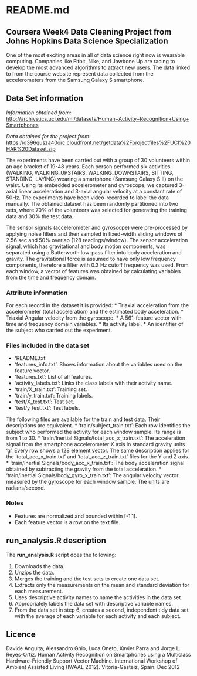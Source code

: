 README.md
================

## Coursera Week4 Data Cleaning Project from Johns Hopkins Data Science Specialization

One of the most exciting areas in all of data science right now is
wearable computing. Companies like Fitbit, Nike, and Jawbone Up are
racing to develop the most advanced algorithms to attract new users. The
data linked to from the course website represent data collected from the
accelerometers from the Samsung Galaxy S smartphone.

## Data Set information

*Information obtained from:*
<http://archive.ics.uci.edu/ml/datasets/Human+Activity+Recognition+Using+Smartphones>

*Data obtained for the project from:*
<https://d396qusza40orc.cloudfront.net/getdata%2Fprojectfiles%2FUCI%20HAR%20Dataset.zip>

The experiments have been carried out with a group of 30 volunteers
within an age bracket of 19-48 years. Each person performed six
activities (WALKING, WALKING\_UPSTAIRS, WALKING\_DOWNSTAIRS, SITTING,
STANDING, LAYING) wearing a smartphone (Samsung Galaxy S II) on the
waist. Using its embedded accelerometer and gyroscope, we captured
3-axial linear acceleration and 3-axial angular velocity at a constant
rate of 50Hz. The experiments have been video-recorded to label the data
manually. The obtained dataset has been randomly partitioned into two
sets, where 70% of the volunteers was selected for generating the
training data and 30% the test data.

The sensor signals (accelerometer and gyroscope) were pre-processed by
applying noise filters and then sampled in fixed-width sliding windows
of 2.56 sec and 50% overlap (128 readings/window). The sensor
acceleration signal, which has gravitational and body motion components,
was separated using a Butterworth low-pass filter into body acceleration
and gravity. The gravitational force is assumed to have only low
frequency components, therefore a filter with 0.3 Hz cutoff frequency
was used. From each window, a vector of features was obtained by
calculating variables from the time and frequency domain.

### Attribute information

For each record in the dataset it is provided: \* Triaxial acceleration
from the accelerometer (total acceleration) and the estimated body
acceleration. \* Triaxial Angular velocity from the gyroscope. \* A
561-feature vector with time and frequency domain variables. \* Its
activity label. \* An identifier of the subject who carried out the
experiment.

### Files included in the data set

  - ‘README.txt’
  - ‘features\_info.txt’: Shows information about the variables used on
    the feature vector.
  - ‘features.txt’: List of all features.
  - ‘activity\_labels.txt’: Links the class labels with their activity
    name.
  - ‘train/X\_train.txt’: Training set.
  - ‘train/y\_train.txt’: Training labels.
  - ‘test/X\_test.txt’: Test set.
  - ‘test/y\_test.txt’: Test labels.

The following files are available for the train and test data. Their
descriptions are equivalent. \* ‘train/subject\_train.txt’: Each row
identifies the subject who performed the activity for each window
sample. Its range is from 1 to 30. \* ‘train/Inertial
Signals/total\_acc\_x\_train.txt’: The acceleration signal from the
smartphone accelerometer X axis in standard gravity units ‘g’. Every row
shows a 128 element vector. The same description applies for the
‘total\_acc\_x\_train.txt’ and ‘total\_acc\_z\_train.txt’ files for
the Y and Z axis. \* ‘train/Inertial Signals/body\_acc\_x\_train.txt’:
The body acceleration signal obtained by subtracting the gravity from
the total acceleration. \* ‘train/Inertial
Signals/body\_gyro\_x\_train.txt’: The angular velocity vector measured
by the gyroscope for each window sample. The units are radians/second.

### Notes

  - Features are normalized and bounded within [-1,1].
  - Each feature vector is a row on the text file.

## run\_analysis.R description

The **run\_analysis.R** script does the following:

1.  Downloads the data.
2.  Unzips the data.
3.  Merges the training and the test sets to create one data set.
4.  Extracts only the measurements on the mean and standard deviation
    for each measurement.
5.  Uses descriptive activity names to name the activities in the data
    set
6.  Appropriately labels the data set with descriptive variable names.
7.  From the data set in step 6, creates a second, independent tidy data
    set with the average of each variable for each activity and each
    subject.

## Licence

Davide Anguita, Alessandro Ghio, Luca Oneto, Xavier Parra and Jorge L.
Reyes-Ortiz. Human Activity Recognition on Smartphones using a
Multiclass Hardware-Friendly Support Vector Machine. International
Workshop of Ambient Assisted Living (IWAAL 2012). Vitoria-Gasteiz,
Spain. Dec 2012
